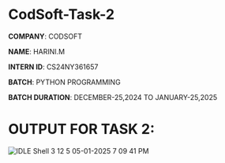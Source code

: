 # CodSoft-Task-2

**COMPANY**: CODSOFT

**NAME**: HARINI.M

**INTERN ID**: CS24NY361657

**BATCH**: PYTHON PROGRAMMING

**BATCH DURATION**: DECEMBER-25,2024 TO JANUARY-25,2025

# OUTPUT FOR TASK 2:

![IDLE Shell 3 12 5 05-01-2025 7 09 41 PM](https://github.com/user-attachments/assets/bf25a747-7263-42be-8c3e-bb3cff0b0463)
